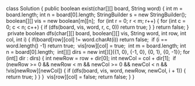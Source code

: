 class Solution {
public boolean exist(char[][] board, String word) {
int m = board.length;
int n = board[0].length;
StringBuilder s = new StringBuilder();
boolean[][] vis = new boolean[m][n];
​
for (int r = 0; r < m; r++) {
for (int c = 0; c < n; c++) {
if (dfs(board, vis, word, r, c, 0)) return true;
}
}
return false;
}
​
private boolean dfs(char[][] board, boolean[][] vis, String word, int row, int col, int i) {
if(board[row][col] != word.charAt(i)) return false;
​
if (i == word.length() -1) return true;
​
vis[row][col] = true;
​
int m = board.length;
int n = board[0].length;
​
int[][] dirs = new int[][]{{1, 0}, {-1, 0}, {0, 1}, {0, -1}};
for (int[] dir : dirs) {
int newRow = row + dir[0];
int newCol = col + dir[1];
​
if (newRow >= 0 && newRow < m && newCol >= 0 && newCol < n && !vis[newRow][newCol]) {
if (dfs(board, vis, word, newRow, newCol, i + 1)) {
return true;
}
}
}
​
vis[row][col] = false;
return false;
}
}